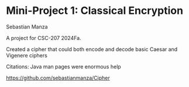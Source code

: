 # Mini-Project 1: Classical Encryption

Sebastian Manza

A project for CSC-207 2024Fa.

Created a cipher that could both encode and decode basic Caesar and Vigenere ciphers

Citations: Java man pages were enormous help

https://github.com/sebastianmanza/Cipher